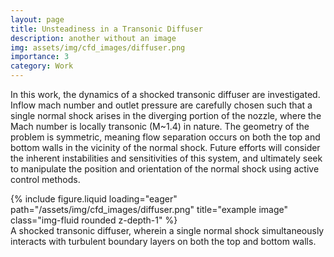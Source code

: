 ```yaml
---
layout: page
title: Unsteadiness in a Transonic Diffuser
description: another without an image
img: assets/img/cfd_images/diffuser.png
importance: 3
category: Work
---
```



In this work, the dynamics of a shocked transonic diffuser are investigated.
Inflow mach number and outlet pressure are carefully chosen such that a single normal shock arises in the diverging portion of the nozzle, where the Mach number is locally transonic (M~1.4) in nature.
The geometry of the problem is symmetric, meaning flow separation occurs on both the top and bottom walls in the vicinity of the normal shock.
Future efforts will consider the inherent instabilities and sensitivities of this system, and ultimately seek to manipulate the position and orientation of the normal shock using active control methods.

<div class="row">
    <div class="col-sm mt-3 mt-md-0">
        {% include figure.liquid loading="eager" path="/assets/img/cfd_images/diffuser.png" title="example image" class="img-fluid rounded z-depth-1" %}
    </div>
</div>
<div class="caption">
    A shocked transonic diffuser, wherein a single normal shock simultaneously interacts with turbulent boundary layers on both the top and bottom walls.
</div>




